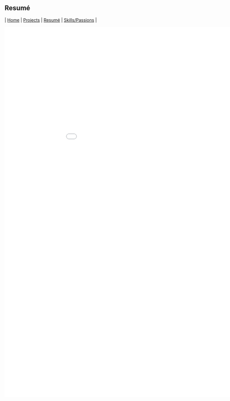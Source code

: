 ## Resumé

| [Home](index.html) | [Projects](projects.html) | [Resumé](resume.html) | [Skills/Passions](skills.html) |


<embed src="/LukeMatheny_Resume.pdf" width="1000" height="1200" 
 type="application/pdf">